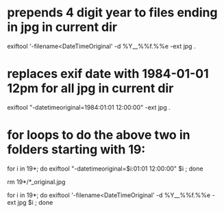 # prepends 4 digit year to files ending in jpg in current dir
exiftool '-filename<DateTimeOriginal' -d %Y__%%f.%%e -ext jpg .
# replaces exif date with 1984-01-01 12pm for all jpg in current dir
exiftool "-datetimeoriginal=1984:01:01 12:00:00" -ext jpg .
# for loops to do the above two in folders starting with 19:
for i in 19*; do exiftool "-datetimeoriginal=$i:01:01 12:00:00" $i ; done

rm 19*/*_original.jpg

for i in 19*; do exiftool '-filename<DateTimeOriginal' -d %Y__%%f.%%e -ext jpg $i ; done
